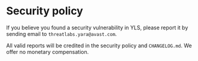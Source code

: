 # Security policy

If you believe you found a security vulnerability in YLS, please report it by sending email to `threatlabs.yara@avast.com`.

All valid reports will be credited in the security policy and `CHANGELOG.md`. We offer no monetary compensation.
